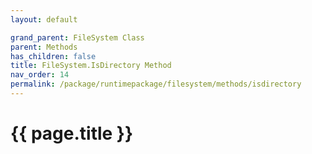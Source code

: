 ```yaml
---
layout: default

grand_parent: FileSystem Class
parent: Methods
has_children: false
title: FileSystem.IsDirectory Method
nav_order: 14
permalink: /package/runtimepackage/filesystem/methods/isdirectory
---
```

# {{ page.title }}
